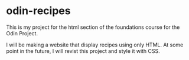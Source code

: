 # odin-recipes

This is my project for the html section of the foundations course for the Odin Project.

I will be making a website that display recipes using only HTML. At some point in the future, I will revist this project and style it with CSS.